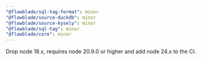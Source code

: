 ```yaml
---
"@flowblade/sql-tag-format": minor
"@flowblade/source-duckdb": minor
"@flowblade/source-kysely": minor
"@flowblade/sql-tag": minor
"@flowblade/core": minor
---
```


Drop node 18.x, requires node 20.9.0 or higher and add node 24.x to the CI.
